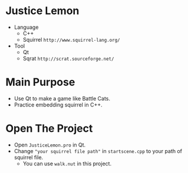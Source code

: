 # Justice Lemon
* Language
   * C++
   * Squirrel `http://www.squirrel-lang.org/`
* Tool
   * Qt
   * Sqrat `http://scrat.sourceforge.net/`

# Main Purpose
* Use Qt to make a game like Battle Cats.
* Practice embedding squirrel in C++.

# Open The Project
* Open `JusticeLemon.pro` in Qt.
* Change `"your squirrel file path"` in `startscene.cpp` to your path of squirrel file.
   * You can use `walk.nut` in this project.
